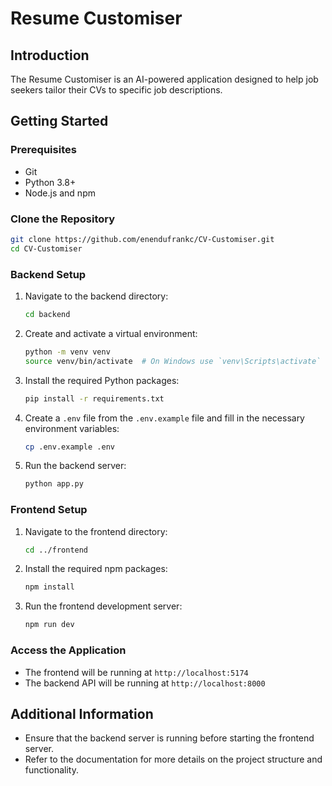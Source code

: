 # Resume Customiser

## Introduction
The Resume Customiser is an AI-powered application designed to help job seekers tailor their CVs to specific job descriptions.

## Getting Started

### Prerequisites
- Git
- Python 3.8+
- Node.js and npm

### Clone the Repository
```bash
git clone https://github.com/enendufrankc/CV-Customiser.git
cd CV-Customiser
```

### Backend Setup

1. Navigate to the backend directory:
    ```bash
    cd backend
    ```

2. Create and activate a virtual environment:
    ```bash
    python -m venv venv
    source venv/bin/activate  # On Windows use `venv\Scripts\activate`
    ```

3. Install the required Python packages:
    ```bash
    pip install -r requirements.txt
    ```

4. Create a `.env` file from the `.env.example` file and fill in the necessary environment variables:
    ```bash
    cp .env.example .env
    ```

5. Run the backend server:
    ```bash
    python app.py
    ```

### Frontend Setup

1. Navigate to the frontend directory:
    ```bash
    cd ../frontend
    ```

2. Install the required npm packages:
    ```bash
    npm install
    ```

3. Run the frontend development server:
    ```bash
    npm run dev
    ```

### Access the Application
- The frontend will be running at `http://localhost:5174`
- The backend API will be running at `http://localhost:8000`

## Additional Information
- Ensure that the backend server is running before starting the frontend server.
- Refer to the documentation for more details on the project structure and functionality.
